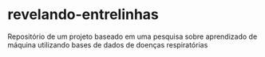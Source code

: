 # revelando-entrelinhas
 Repositório de um projeto baseado em uma pesquisa sobre aprendizado de máquina utilizando bases de dados de doenças respiratórias
